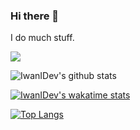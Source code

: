 ### Hi there 👋

I do much stuff.

![](https://komarev.com/ghpvc/?username=IwanIDev&color=orange)

![IwanIDev's github stats](https://github-readme-stats.vercel.app/api?username=IwanIDev&count_private=true&show_icons=true&theme=gruvbox&include_all_commits=true)








[![IwanIDev's wakatime stats](https://github-readme-stats.vercel.app/api/wakatime?username=IwanIDev&theme=gruvbox)](https://github.com/anuraghazra/github-readme-stats)







[![Top Langs](https://github-readme-stats.vercel.app/api/top-langs/?username=IwanIDev&theme=gruvbox)](https://github.com/anuraghazra/github-readme-stats)



